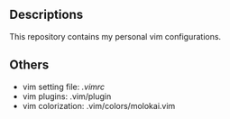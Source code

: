 ## Descriptions
This repository contains my personal vim configurations.

## Others

* vim setting file: *.vimrc*
* vim plugins: .vim/plugin
* vim colorization: .vim/colors/molokai.vim
